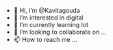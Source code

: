 - 👋 Hi, I’m @Kavitagouda
- 👀 I’m interested in digital 
- 🌱 I’m currently learning Iot
- 💞️ I’m looking to collaborate on ...
- 📫 How to reach me ...

<!---
Kavitagouda/Kavitagouda is a ✨ special ✨ repository because its `README.md` (this file) appears on your GitHub profile.
You can click the Preview link to take a look at your changes.
--->
